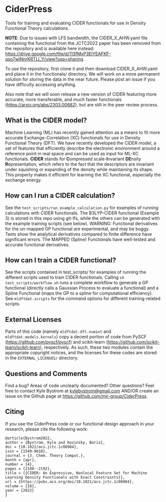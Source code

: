 # CiderPress

Tools for training and evaluating CIDER functionals for use in Density Functional Theory calculations.

**NOTE**: Due to issues with LFS bandwidth, the CIDER_X_AHW.yaml file containing the functional from the JCTC2022 paper has been removed from the repository and is available here instead: https://drive.google.com/file/d/113fMxP3ElYEAFKF-qso7wlNnrKRTLl_Y/view?usp=sharing.

To use the repository, first clone it and then download CIDER_X_AHW.yaml and place it in the functionals/ directory. We will work on a more permanent solution for storing the data in the near future. Please post an issue if you have difficulty accessing anything.

Also note that we will soon release a new version of CIDER featuring more accurate, more transferable, and much faster functionals (https://arxiv.org/abs/2303.00682), but are still in the peer review process.

## What is the CIDER model?

Machine Learning (ML) has recently gained attention as a means to fit more accurate Exchange-Correlation (XC) functionals for use in Density Functional Theory (DFT). We have recently developed the CIDER model, a set of features that efficiently describe the electronic environment around a reference point in real space and can be used as input for ML-XC functionals. **CIDER** stands for **C**ompressed scale-**I**nvariant **DE**nsity **R**epresentation, which refers to the fact that the descriptors are invariant under squishing or expanding of the density while maintaining its shape. This property makes it efficient for learning the XC functional, especially the exchange energy.

## How can I run a CIDER calculation?

See the `test_scripts/run_example_calculation.py` for examples of running calculations with CIDER functionals. The B3LYP-CIDER functional (Example 3) is stored in this repo using git-lfs, while the others can be generated with the example training scripts (see below). WARNING: Functional derivatives for the un-mapped GP functional are experimental, and may be buggy. Tests show the analytical derivatives compared to finite difference have significant errors. The MAPPED (Spline) Functionals have well-tested and accurate functional derivatives.

## How can I train a CIDER functional?

See the scripts contained in test_scripts/ for examples of running the different scripts used to train CIDER functionals. Calling `sh test_scripts/workflow.sh` runs a complete workflow to generate a GP functional (directly calls a Gaussian Process to evaluate a functional) and a Spline Functional (maps the GP to a spline for computational efficiency). See `mldftdat.scripts` for the command options for different training-related scripts.

## External Licenses

Parts of this code (namely `mldftdat.dft.numint` and `mldftdat.models.kernels`) copy a decent portion of code from PySCF (https://github.com/pyscf/pyscf) and scikit-learn (https://github.com/scikit-learn/scikit-learn), respectively. As such, these two modules contain the appropriate copyright notices, and the licenses for these codes are stored in the `EXTERNAL_LICENSES/` directory.

## Questions and Comments

Find a bug? Areas of code unclearly documented? Other questions? Feel free to contact
Kyle Bystrom at kylebystrom@gmail.com AND/OR create an issue on the Github page at https://github.com/mir-group/CiderPress.

## Citing

If you use the CiderPress code or our functional design approach in your research, please cite the following work:
```
@article{Bystrom2022,
author = {Bystrom, Kyle and Kozinsky, Boris},
doi = {10.1021/acs.jctc.1c00904},
issn = {1549-9618},
journal = {J. Chem. Theory Comput.},
month = {apr},
number = {4},
pages = {2180--2192},
title = {{CIDER: An Expressive, Nonlocal Feature Set for Machine Learning Density Functionals with Exact Constraints}},
url = {https://pubs.acs.org/doi/10.1021/acs.jctc.1c00904},
volume = {18},
year = {2022}
}
```
